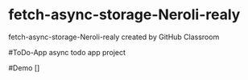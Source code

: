 # fetch-async-storage-Neroli-realy
fetch-async-storage-Neroli-realy created by GitHub Classroom


#ToDo-App 
async todo app project 

#Demo
[]
